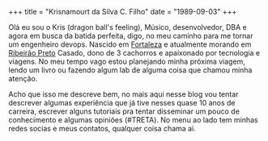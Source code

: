 +++
title = "Krisnamourt da Silva C. Filho"
date = "1989-09-03"
+++

Olá eu sou o Kris (dragon ball's feeling), Músico, desenvolvedor, DBA e agora em busca da batida perfeita, digo, no meu caminho para me tornar um engenheiro devops. Nascido em [Fortaleza](https://pt.wikipedia.org/wiki/Fortaleza) e atualmente morando em [Ribeirão Preto](https://pt.wikipedia.org/wiki/Ribeir%C3%A3o_Preto) Casado, dono de 3 cachorros e apaixonado por tecnologia e viagens. No meu tempo vago estou planejando minha próxima viagem, lendo um livro ou fazendo algum lab de alguma coisa que chamou minha atenção.

Acho que isso me descreve bem, no mais aqui nesse blog vou tentar descrever algumas experiẽncia que já tive nesses quase 10 anos de carreira, escrever alguns tutoriais pra tentar disseminar um pouco de conhecimento e algumas opiniões (#TRETA). No menu ao lado tem minhas redes socias e meus contatos, qualquer coisa chama ai.



